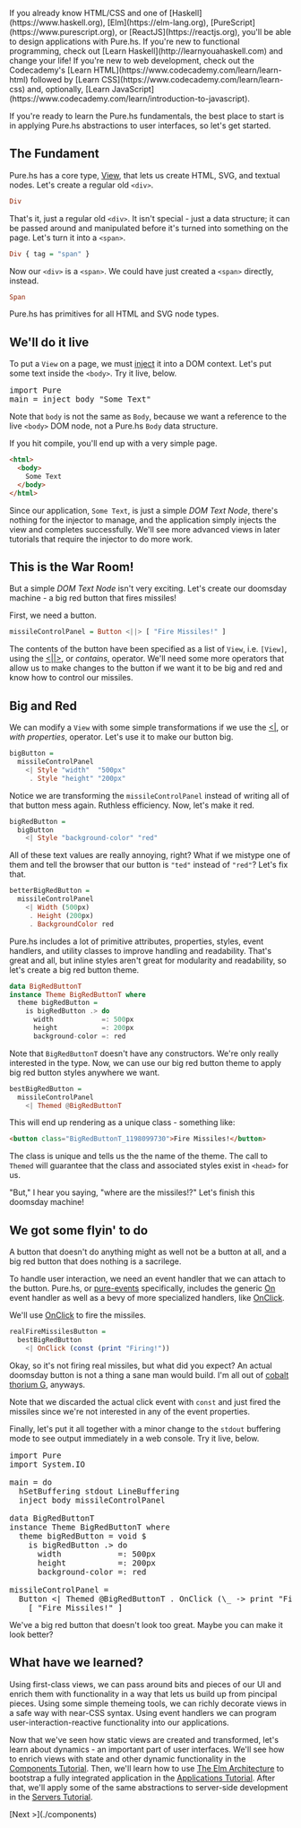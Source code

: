 <p class="drop">
If you already know HTML/CSS and one of [Haskell](https://www.haskell.org), [Elm](https://elm-lang.org), [PureScript](https://www.purescript.org), or [ReactJS](https://reactjs.org), you'll be able to design applications with Pure.hs. If you're new to functional programming, check out [Learn Haskell](http://learnyouahaskell.com) and change your life! If you're new to web development, check out the Codecademy's [Learn HTML](https://www.codecademy.com/learn/learn-html) followed by [Learn CSS](https://www.codecademy.com/learn/learn-css) and, optionally, [Learn JavaScript](https://www.codecademy.com/learn/introduction-to-javascript).
</p>

If you're ready to learn the Pure.hs fundamentals, the best place to start is in applying Pure.hs abstractions to user interfaces, so let's get started.

## The Fundament

Pure.hs has a core type, [View](/packages/pure-core/latest/Pure.Data.View/data%20View), that lets us create HTML, SVG, and textual nodes. Let's create a regular old `<div>`.

```haskell
Div
```

That's it, just a regular old `<div>`. It isn't special - just a data structure; it can be passed around and manipulated before it's turned into something on the page. Let's turn it into a `<span>`.

```haskell
Div { tag = "span" }
```

Now our `<div>` is a `<span>`. We could have just created a `<span>` directly, instead. 

```haskell
Span
```

Pure.hs has primitives for all HTML and SVG node types.

## We'll do it live

To put a `View` on a page, we must [inject](/packages/pure-dom/latest/Pure.DOM/inject) it into a DOM context. Let's put some text inside the `<body>`. Try it live, below.

<pre data-try>
import Pure
main = inject body "Some Text"
</pre>

Note that `body` is not the same as `Body`, because we want a reference to the live `<body>` DOM node, not a Pure.hs `Body` data structure.

If you hit compile, you'll end up with a very simple page.

```html
<html>
  <body>
    Some Text
  </body>
</html>
```

Since our application, `Some Text`, is just a simple *DOM Text Node*, there's nothing for the injector to manage, and the application simply injects the view and completes successfully. We'll see more advanced views in later tutorials that require the injector to do more work.

## This is the War Room!

But a simple *DOM Text Node* isn't very exciting. Let's create our doomsday machine - a big red button that fires missiles!

First, we need a button.

```haskell
missileControlPanel = Button <||> [ "Fire Missiles!" ]
```

The contents of the button have been specified as a list of `View`, i.e. `[View]`, using the [<||>](/packages/pure-core/latest/Pure.Data.View.Patterns/<||>), or *contains*, operator. We'll need some more operators that allow us to make changes to the button if we want it to be big and red and know how to control our missiles.

## Big and Red

We can modify a `View` with some simple transformations if we use the [<|](/packages/pure-core/latest/Pure.Data.View.Patterns/<|), or *with properties*, operator. Let's use it to make our button big.

```haskell
bigButton = 
  missileControlPanel 
    <| Style "width"  "500px" 
     . Style "height" "200px"
```

Notice we are transforming the `missileControlPanel` instead of writing all of that button mess again. Ruthless efficiency. Now, let's make it red.

```haskell
bigRedButton = 
  bigButton 
    <| Style "background-color" "red"
```

All of these text values are really annoying, right? What if we mistype one of them and tell the browser that our button is `"ted"` instead of `"red"`? Let's fix that.

```haskell
betterBigRedButton = 
  missileControlPanel 
    <| Width (500px) 
     . Height (200px) 
     . BackgroundColor red
```

Pure.hs includes a lot of primitive attributes, properties, styles, event handlers, and utility classes to improve handling and readability. That's great and all, but inline styles aren't great for modularity and readability, so let's create a big red button theme.

```haskell
data BigRedButtonT
instance Theme BigRedButtonT where
  theme bigRedButton =
    is bigRedButton .> do
      width            =: 500px
      height           =: 200px
      background-color =: red
```

Note that `BigRedButtonT` doesn't have any constructors. We're only really interested in the type. Now, we can use our big red button theme to apply big red button styles anywhere we want.

```haskell
bestBigRedButton = 
  missileControlPanel 
    <| Themed @BigRedButtonT 
```

This will end up rendering as a unique class - something like:

```html
<button class="BigRedButtonT_1198099730">Fire Missiles!</button>
```

The class is unique and tells us the the name of the theme. The call to `Themed` will guarantee that the class and associated styles exist in `<head>` for us.

"But," I hear you saying, "where are the missiles!?" Let's finish this doomsday machine!

## We got some flyin' to do

A button that doesn't do anything might as well not be a button at all, and a big red button that does nothing is a sacrilege. 

To handle user interaction, we need an event handler that we can attach to the button. Pure.hs, or [pure-events](/packages/pure-events/latest) specifically, includes the generic [On](/packages/pure-events/latest/Pure.Data.Events/pattern%20On) event handler as well as a bevy of more specialized handlers, like [OnClick](/packages/pure-events/latest/Pure.Data.Events/pattern%20OnClick).

We'll use [OnClick](/packages/pure-events/latest/Pure.Data.Events/pattern%20OnClick) to fire the missiles.

```haskell
realFireMissilesButton = 
  bestBigRedButton 
    <| OnClick (const (print "Firing!"))
```

Okay, so it's not firing real missiles, but what did you expect? An actual doomsday button is not a thing a sane man would build. I'm all out of [cobalt thorium G](https://www.youtube.com/watch?v=aSlf2vB80lo?t=10), anyways.

Note that we discarded the actual click event with `const` and just fired the missiles since we're not interested in any of the event properties. 

Finally, let's put it all together with a minor change to the `stdout` buffering mode to see output immediately in a web console. Try it live, below.

<pre data-try>
import Pure
import System.IO

main = do
  hSetBuffering stdout LineBuffering
  inject body missileControlPanel

data BigRedButtonT
instance Theme BigRedButtonT where
  theme bigRedButton = void $ 
    is bigRedButton .> do
      width            =: 500px
      height           =: 200px
      background-color =: red

missileControlPanel =
  Button <| Themed @BigRedButtonT . OnClick (\_ -> print "Firing!") |>
    [ "Fire Missiles!" ]
</pre>

We've a big red button that doesn't look too great. Maybe you can make it look better?

## What have we learned?

Using first-class views, we can pass around bits and pieces of our UI and enrich them with functionality in a way that lets us build up from pincipal pieces. Using some simple themeing tools, we can richly decorate views in a safe way with near-CSS syntax. Using event handlers we can program user-interaction-reactive functionality into our applications.

Now that we've seen how static views are created and transformed, let's learn about dynamics - an important part of user interfaces. We'll see how to enrich views with state and other dynamic functionality in the [Components Tutorial](./components). Then, we'll learn how to use [The Elm Architecture](https://guide.elm-lang.org/architecture/) to bootstrap a fully integrated application in the [Applications Tutorial](./applications). After that, we'll apply some of the same abstractions to server-side development in the [Servers Tutorial](./servers).

<div class="next">
[Next >](./components)
</div>